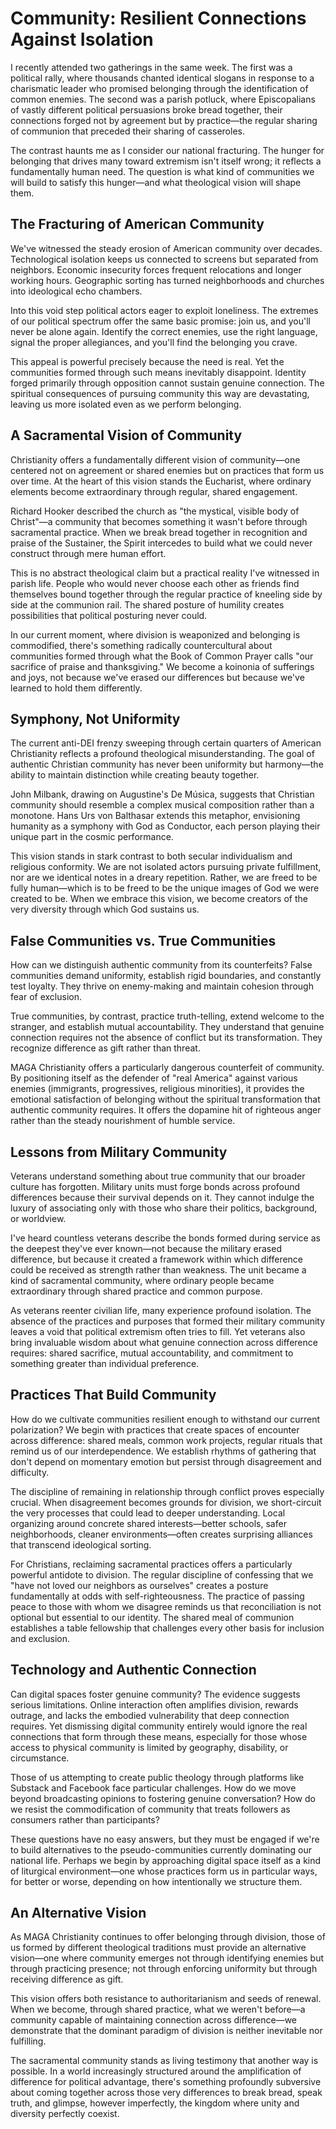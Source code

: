 # Community: Resilient Connections Against Isolation

I recently attended two gatherings in the same week. The first was a political rally, where thousands chanted identical slogans in response to a charismatic leader who promised belonging through the identification of common enemies. The second was a parish potluck, where Episcopalians of vastly different political persuasions broke bread together, their connections forged not by agreement but by practice—the regular sharing of communion that preceded their sharing of casseroles.

The contrast haunts me as I consider our national fracturing. The hunger for belonging that drives many toward extremism isn't itself wrong; it reflects a fundamentally human need. The question is what kind of communities we will build to satisfy this hunger—and what theological vision will shape them.

## The Fracturing of American Community

We've witnessed the steady erosion of American community over decades. Technological isolation keeps us connected to screens but separated from neighbors. Economic insecurity forces frequent relocations and longer working hours. Geographic sorting has turned neighborhoods and churches into ideological echo chambers.

Into this void step political actors eager to exploit loneliness. The extremes of our political spectrum offer the same basic promise: join us, and you'll never be alone again. Identify the correct enemies, use the right language, signal the proper allegiances, and you'll find the belonging you crave.

This appeal is powerful precisely because the need is real. Yet the communities formed through such means inevitably disappoint. Identity forged primarily through opposition cannot sustain genuine connection. The spiritual consequences of pursuing community this way are devastating, leaving us more isolated even as we perform belonging.

## A Sacramental Vision of Community

Christianity offers a fundamentally different vision of community—one centered not on agreement or shared enemies but on practices that form us over time. At the heart of this vision stands the Eucharist, where ordinary elements become extraordinary through regular, shared engagement.

Richard Hooker described the church as "the mystical, visible body of Christ"—a community that becomes something it wasn't before through sacramental practice. When we break bread together in recognition and praise of the Sustainer, the Spirit intercedes to build what we could never construct through mere human effort.

This is no abstract theological claim but a practical reality I've witnessed in parish life. People who would never choose each other as friends find themselves bound together through the regular practice of kneeling side by side at the communion rail. The shared posture of humility creates possibilities that political posturing never could.

In our current moment, where division is weaponized and belonging is commodified, there's something radically countercultural about communities formed through what the Book of Common Prayer calls "our sacrifice of praise and thanksgiving." We become a koinonia of sufferings and joys, not because we've erased our differences but because we've learned to hold them differently.

## Symphony, Not Uniformity

The current anti-DEI frenzy sweeping through certain quarters of American Christianity reflects a profound theological misunderstanding. The goal of authentic Christian community has never been uniformity but harmony—the ability to maintain distinction while creating beauty together.

John Milbank, drawing on Augustine's De Música, suggests that Christian community should resemble a complex musical composition rather than a monotone. Hans Urs von Balthasar extends this metaphor, envisioning humanity as a symphony with God as Conductor, each person playing their unique part in the cosmic performance.

This vision stands in stark contrast to both secular individualism and religious conformity. We are not isolated actors pursuing private fulfillment, nor are we identical notes in a dreary repetition. Rather, we are freed to be fully human—which is to be freed to be the unique images of God we were created to be. When we embrace this vision, we become creators of the very diversity through which God sustains us.

## False Communities vs. True Communities

How can we distinguish authentic community from its counterfeits? False communities demand uniformity, establish rigid boundaries, and constantly test loyalty. They thrive on enemy-making and maintain cohesion through fear of exclusion.

True communities, by contrast, practice truth-telling, extend welcome to the stranger, and establish mutual accountability. They understand that genuine connection requires not the absence of conflict but its transformation. They recognize difference as gift rather than threat.

MAGA Christianity offers a particularly dangerous counterfeit of community. By positioning itself as the defender of "real America" against various enemies (immigrants, progressives, religious minorities), it provides the emotional satisfaction of belonging without the spiritual transformation that authentic community requires. It offers the dopamine hit of righteous anger rather than the steady nourishment of humble service.

## Lessons from Military Community

Veterans understand something about true community that our broader culture has forgotten. Military units must forge bonds across profound differences because their survival depends on it. They cannot indulge the luxury of associating only with those who share their politics, background, or worldview.

I've heard countless veterans describe the bonds formed during service as the deepest they've ever known—not because the military erased difference, but because it created a framework within which difference could be received as strength rather than weakness. The unit became a kind of sacramental community, where ordinary people became extraordinary through shared practice and common purpose.

As veterans reenter civilian life, many experience profound isolation. The absence of the practices and purposes that formed their military community leaves a void that political extremism often tries to fill. Yet veterans also bring invaluable wisdom about what genuine connection across difference requires: shared sacrifice, mutual accountability, and commitment to something greater than individual preference.

## Practices That Build Community

How do we cultivate communities resilient enough to withstand our current polarization? We begin with practices that create spaces of encounter across difference: shared meals, common work projects, regular rituals that remind us of our interdependence. We establish rhythms of gathering that don't depend on momentary emotion but persist through disagreement and difficulty.

The discipline of remaining in relationship through conflict proves especially crucial. When disagreement becomes grounds for division, we short-circuit the very processes that could lead to deeper understanding. Local organizing around concrete shared interests—better schools, safer neighborhoods, cleaner environments—often creates surprising alliances that transcend ideological sorting.

For Christians, reclaiming sacramental practices offers a particularly powerful antidote to division. The regular discipline of confessing that we "have not loved our neighbors as ourselves" creates a posture fundamentally at odds with self-righteousness. The practice of passing peace to those with whom we disagree reminds us that reconciliation is not optional but essential to our identity. The shared meal of communion establishes a table fellowship that challenges every other basis for inclusion and exclusion.

## Technology and Authentic Connection

Can digital spaces foster genuine community? The evidence suggests serious limitations. Online interaction often amplifies division, rewards outrage, and lacks the embodied vulnerability that deep connection requires. Yet dismissing digital community entirely would ignore the real connections that form through these means, especially for those whose access to physical community is limited by geography, disability, or circumstance.

Those of us attempting to create public theology through platforms like Substack and Facebook face particular challenges. How do we move beyond broadcasting opinions to fostering genuine conversation? How do we resist the commodification of community that treats followers as consumers rather than participants?

These questions have no easy answers, but they must be engaged if we're to build alternatives to the pseudo-communities currently dominating our national life. Perhaps we begin by approaching digital space itself as a kind of liturgical environment—one whose practices form us in particular ways, for better or worse, depending on how intentionally we structure them.

## An Alternative Vision

As MAGA Christianity continues to offer belonging through division, those of us formed by different theological traditions must provide an alternative vision—one where community emerges not through identifying enemies but through practicing presence; not through enforcing uniformity but through receiving difference as gift.

This vision offers both resistance to authoritarianism and seeds of renewal. When we become, through shared practice, what we weren't before—a community capable of maintaining connection across difference—we demonstrate that the dominant paradigm of division is neither inevitable nor fulfilling.

The sacramental community stands as living testimony that another way is possible. In a world increasingly structured around the amplification of difference for political advantage, there's something profoundly subversive about coming together across those very differences to break bread, speak truth, and glimpse, however imperfectly, the kingdom where unity and diversity perfectly coexist.
